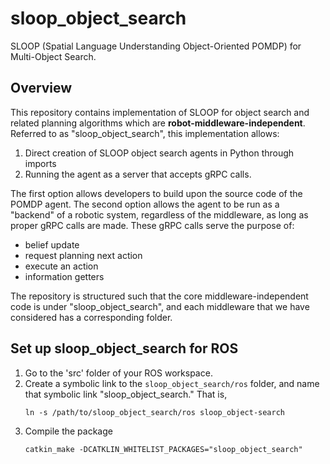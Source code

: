 # sloop_object_search

SLOOP (Spatial Language Understanding Object-Oriented POMDP)
for Multi-Object Search.


## Overview
This repository contains implementation of SLOOP for object search and related
planning algorithms which are **robot-middleware-independent**.  Referred to as
"sloop_object_search", this implementation allows:

1. Direct creation of SLOOP object search agents in Python through imports
2. Running the agent as a server that accepts gRPC calls.

The first option allows developers to build upon the source code of the POMDP agent.
The second option allows the agent to be run as a "backend" of a robotic system,
regardless of the middleware, as long as proper gRPC calls are made. These gRPC
calls serve the purpose of:

- belief update
- request planning next action
- execute an action
- information getters

The repository is structured such that the core middleware-independent code
is under "sloop_object_search", and each middleware that we have considered
has a corresponding folder.


## Set up sloop_object_search for ROS

1. Go to the 'src' folder of your ROS workspace.
2. Create a symbolic link to the `sloop_object_search/ros` folder, and name that
   symbolic link "sloop_object_search." That is,
   ```
   ln -s /path/to/sloop_object_search/ros sloop_object-search
   ```
3. Compile the package
   ```
   catkin_make -DCATKLIN_WHITELIST_PACKAGES="sloop_object_search"
   ```
